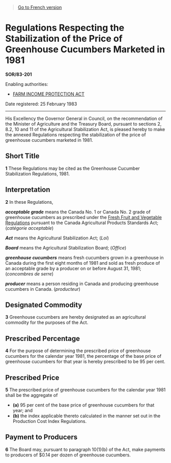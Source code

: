 > [Go to French version](/fr/Règlements/Décrets,%20ordonnances%20et%20règlements%20statutaires/83/201.md)

# Regulations Respecting the Stabilization of the Price of Greenhouse Cucumbers Marketed in 1981

**SOR/83-201**

Enabling authorities: 
- [FARM INCOME PROTECTION ACT](/en/Acts/Statutes%20of%20Canada/1991/c.%2022.md)

Date registered: 25 February 1983

----------

His Excellency the Governor General in Council, on the recommendation of the Minister of Agriculture and the Treasury Board, pursuant to sections 2, 8.2, 10 and 11 of the Agricultural Stabilization Act, is pleased hereby to make the annexed Regulations respecting the stabilization of the price of greenhouse cucumbers marketed in 1981.




## Short Title


**1** These Regulations may be cited as the Greenhouse Cucumber Stabilization Regulations, 1981.




## Interpretation


**2** In these Regulations,

***acceptable grade*** means the Canada No. 1 or Canada No. 2 grade of greenhouse cucumbers as prescribed under the [Fresh Fruit and Vegetable Regulations](/en/Regulations/Consolidated%20Regulations%20of%20Canada/201-300/C.R.C.,%20c.%20285.md) pursuant to the Canada Agricultural Products Standards Act; (*catégorie acceptable*)

***Act*** means the Agricultural Stabilization Act; (*Loi*)

***Board*** means the Agricultural Stabilization Board; (*Office*)

***greenhouse cucumbers*** means fresh cucumbers grown in a greenhouse in Canada during the first eight months of 1981 and sold as fresh produce of an acceptable grade by a producer on or before August 31, 1981; (*concombres de serre*)

***producer*** means a person residing in Canada and producing greenhouse cucumbers in Canada. (*producteur*)




## Designated Commodity


**3** Greenhouse cucumbers are hereby designated as an agricultural commodity for the purposes of the Act.




## Prescribed Percentage


**4** For the purpose of determining the prescribed price of greenhouse cucumbers for the calendar year 1981, the percentage of the base price of greenhouse cucumbers for that year is hereby prescribed to be 95 per cent.




## Prescribed Price


**5** The prescribed price of greenhouse cucumbers for the calendar year 1981 shall be the aggregate of
- **(a)** 95 per cent of the base price of greenhouse cucumbers for that year; and
- **(b)** the index applicable thereto calculated in the manner set out in the Production Cost Index Regulations.




## Payment to Producers


**6** The Board may, pursuant to paragraph 10(1)(b) of the Act, make payments to producers of $0.14 per dozen of greenhouse cucumbers.


